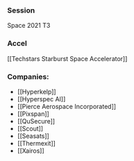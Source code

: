 
### Session
Space 2021 T3

### Accel
[[Techstars Starburst Space Accelerator]]

### Companies:
- [[Hyperkelp]]
- [[Hyperspec AI]]
- [[Pierce Aerospace Incorporated]]
- [[Pixspan]]
- [[QuSecure]]
- [[Scout]]
- [[Seasats]]
- [[Thermexit]]
- [[Xairos]]


